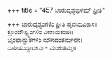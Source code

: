 +++
title = "457 ಚಾರುದೃಶ್ಯಙ್ಗಳಿಮ್ ಪ್ರೀತಿ"

+++
ಚಾರುದೃಶ್ಯಂಗಳಿಂ ಪ್ರೀತಿ ಹೃದಯವಿಕಾಸ।  
ಕ್ರೂರದೌಷ್ಟ್ಯಂಗಳಿಂ ವೀರಾನುಕಂಪ॥  
ಭೈರವಾದ್ಭುತಗಳಿಂ ಮೌನದಂತರ್ಮನನ।  
ದಾರಿಯುದ್ಧಾರಕಿವು - ಮಂಕುತಿಮ್ಮ॥  
